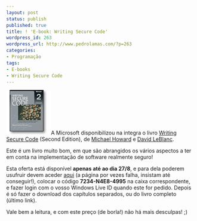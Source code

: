 ```yaml
---
layout: post
status: publish
published: true
title: ! 'E-book: Writing Secure Code'
wordpress_id: 263
wordpress_url: http://www.pedrolamas.com/?p=263
categories:
- Programação
tags:
- E-books
- Writing Secure Code
---
```

[![Writing Secure Code](wp-content/uploads/2008/08/writing-secure-code.jpg "Writing Secure Code")](http://www.microsoft.com/mspress/books/authors/auth5957.aspx)A Microsoft disponibilizou na integra o livro [Writing Secure Code](http://www.microsoft.com/mspress/books/authors/auth5957.aspx) (Second Edition), de [Michael Howard](http://www.michaelhowardmp.com/) e [David LeBlanc](http://blogs.msdn.com/david_leblanc/).

Este é um livro muito bom, em que são abrangidos os vários aspectos a ter em conta na implementação de software realmente seguro!

Esta oferta está disponível **apenas até ao dia 27/8**, e para dela poderem usufruir devem aceder [aqui](http://go.microsoft.com/?linkid=9400745) (a página por vezes falha, insistam até conseguir!), colocar o código **7234-N4E8-4995** na caixa correspondente, e fazer login com o vosso Windows Live ID quando este for pedido. Depois é só fazer o download dos capítulos separados, ou do livro completo (último link).

Vale bem a leitura, e com este preço (de borla!) não há mais desculpas! ;)
